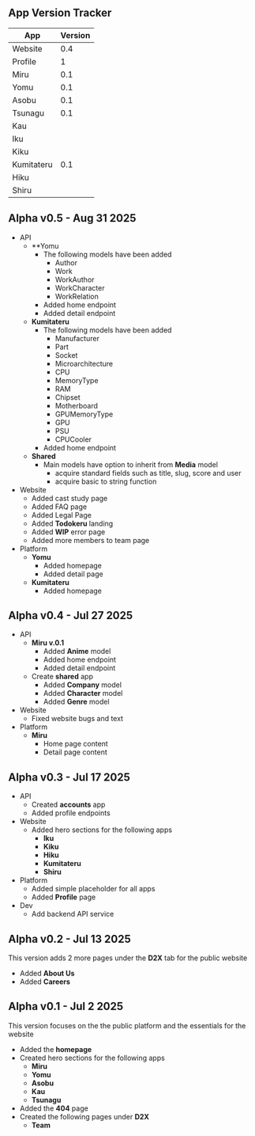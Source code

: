 ## App Version Tracker
| App        | Version |
| ---------- | ------- |
| Website    | 0.4     |
| Profile    | 1       |
| Miru       | 0.1     |
| Yomu       | 0.1     |
| Asobu      | 0.1     |
| Tsunagu    | 0.1     |
| Kau        |         |
| Iku        |         |
| Kiku       |         |
| Kumitateru | 0.1     |
| Hiku       |         |
| Shiru      |         |
## Alpha v0.5 - Aug 31 2025
- API
	-  **Yomu
		- The following models have been added
			- Author
			- Work
			- WorkAuthor
			- WorkCharacter
			- WorkRelation
		- Added home endpoint
		- Added detail endpoint
	- **Kumitateru**
		- The following models have been added
			- Manufacturer
			- Part
			- Socket
			- Microarchitecture
			- CPU
			- MemoryType
			- RAM
			- Chipset
			- Motherboard
			- GPUMemoryType
			- GPU
			- PSU
			- CPUCooler
		- Added home endpoint
	- **Shared**
		- Main models have option to inherit from **Media** model
			- acquire standard fields such as title, slug, score and user
			- acquire basic to string function
- Website
	- Added cast study page
	- Added FAQ page
	- Added Legal Page
	- Added **Todokeru** landing
	- Added **WIP** error page
	- Added more members to team page
- Platform
	- **Yomu**
		- Added homepage
		- Added detail page
	- **Kumitateru**
		- Added homepage
## Alpha v0.4 - Jul 27 2025
- API
	-  **Miru v.0.1**
		- Added **Anime** model
		- Added home endpoint
		- Added detail endpoint
	- Create **shared** app
		- Added **Company** model
		- Added **Character** model
		- Added **Genre** model
- Website
	- Fixed website bugs and text
- Platform
	- **Miru**
		- Home page content
		- Detail page content
## Alpha v0.3 - Jul 17 2025
- API
	-  Created **accounts** app
	- Added profile endpoints
- Website
	- Added hero sections for the following apps
		- **Iku**
		- **Kiku**
		- **Hiku**
		- **Kumitateru**
		- **Shiru**
- Platform
	- Added simple placeholder for all apps
	- Added **Profile** page
- Dev
	- Add backend API service
## Alpha v0.2 - Jul 13 2025
This version adds 2 more pages under the **D2X** tab for the public website
- Added **About Us**
- Added **Careers**
## Alpha v0.1 - Jul 2 2025
This version focuses on the the public platform and the essentials for the website
- Added the **homepage**
- Created hero sections for the following apps
	- **Miru**
	- **Yomu**
	- **Asobu**
	- **Kau**
	- **Tsunagu**
- Added the **404** page
- Created the following pages under **D2X**
	- **Team**
